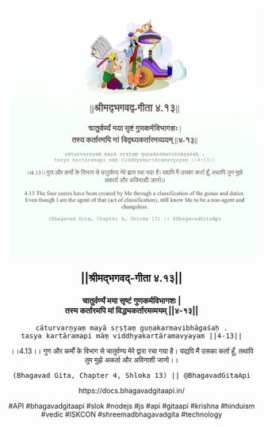 <img src="../../asset/BG_4_13.png"/>
<center><h2>||श्रीमद्‍भगवद्‍-गीता ४.१३||</h2>
<h3>चातुर्वर्ण्यं मया सृष्टं गुणकर्मविभागशः |<br/>तस्य कर्तारमपि मां विद्ध्यकर्तारमव्ययम् ||४-१३||</h3>
<pre>cāturvarṇyaṃ mayā sṛṣṭaṃ guṇakarmavibhāgaśaḥ .<br/>tasya kartāramapi māṃ viddhyakartāramavyayam ||4-13||</pre>
<p>।।4.13।। गुण और कर्मों के विभाग से चातुर्वण्य मेरे द्वारा रचा गया है। यद्यपि मैं उसका कर्ता हूँ, तथापि तुम मुझे अकर्ता और अविनाशी जानो।।</p>
<pre>(Bhagavad Gita, Chapter 4, Shloka 13) || @BhagavadGitaApi</pre><p>https://docs.bhagavadgitaapi.in/</p><p>#API #bhagavadgitaapi #slok #nodejs #js #api #gitaapi #krishna #hinduism #vedic #ISKCON #shreemadbhagavadgita #technology</p></center>